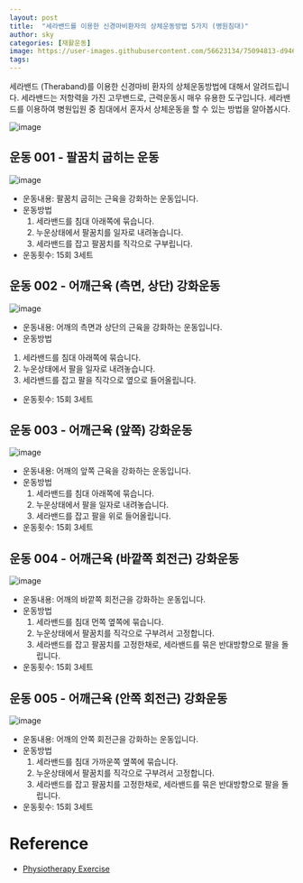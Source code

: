 ```yaml
---
layout: post
title:  "세라밴드를 이용한 신경마비환자의 상체운동방법 5가지 (병원침대)"
author: sky
categories: [재활운동]
image: https://user-images.githubusercontent.com/56623134/75094813-d9462480-55d1-11ea-9e26-1d623239fdb2.png
tags: 
---
```


세라밴드 (Theraband)를 이용한 신경마비 환자의 상체운동방법에 대해서 알려드립니다.
세라밴드는 저항력을 가진 고무밴드로, 근력운동시 매우 유용한 도구입니다.
세라밴드를 이용하여 병원입원 중 침대에서 혼자서 상체운동을 할 수 있는 방법을 알아봅시다.

![image](https://user-images.githubusercontent.com/56623134/75094799-c59abe00-55d1-11ea-83d0-546f9cd53823.png)

## 운동 001 - 팔꿈치 굽히는 운동

![image](https://user-images.githubusercontent.com/56623134/75094912-de57a380-55d2-11ea-9b78-6fa2992beb98.png)

- 운동내용: 팔꿈치 굽히는 근육을 강화하는 운동입니다.
- 운동방법
  1) 세라밴드를 침대 아래쪽에 묶습니다.
  2) 누운상태에서 팔꿈치를 일자로 내려놓습니다.
  3) 세라밴드를 잡고 팔꿈치를 직각으로 구부립니다.
- 운동횟수: 15회 3세트
 
 
## 운동 002 - 어깨근육 (측면, 상단) 강화운동

![image](https://user-images.githubusercontent.com/56623134/75094959-40b0a400-55d3-11ea-90f3-66fc6f4f9717.png)

- 운동내용: 어깨의 측면과 상단의 근육을 강화하는 운동입니다.
- 운동방법
 1) 세라밴드를 침대 아래쪽에 묶습니다.
 2) 누운상태에서 팔을 일자로 내려놓습니다.
 3) 세라밴드를 잡고 팔을 직각으로 옆으로 들어올립니다.
- 운동횟수: 15회 3세트

## 운동 003 - 어깨근육 (앞쪽) 강화운동

![image](https://user-images.githubusercontent.com/56623134/75095050-57a3c600-55d4-11ea-9f72-28737cc28b9e.png)

- 운동내용: 어깨의 앞쪽 근육을 강화하는 운동입니다.
- 운동방법
  1) 세라밴드를 침대 아래쪽에 묶습니다.
  2) 누운상태에서 팔을 일자로 내려놓습니다.
  3) 세라밴드를 잡고 팔을 위로 들어올립니다.
- 운동횟수: 15회 3세트

## 운동 004 - 어깨근육 (바깥쪽 회전근) 강화운동

![image](https://user-images.githubusercontent.com/56623134/75094996-c7658100-55d3-11ea-8d75-c802e8b8a5b4.png)

- 운동내용: 어깨의 바깥쪽 회전근을 강화하는 운동입니다.
- 운동방법
  1) 세라밴드를 침대 먼쪽 옆쪽에 묶습니다.
  2) 누운상태에서 팔꿈치를 직각으로 구부려서 고정합니다.
  3) 세라밴드를 잡고 팔꿈치를 고정한채로, 세라밴드를 묶은 반대방향으로 팔을 돌립니다.
- 운동횟수: 15회 3세트


## 운동 005 - 어깨근육 (안쪽 회전근) 강화운동

![image](https://user-images.githubusercontent.com/56623134/75095059-7b670c00-55d4-11ea-9828-be47a531644d.png)

- 운동내용: 어깨의 안쪽 회전근을 강화하는 운동입니다.
- 운동방법
  1) 세라밴드를 침대 가까운쪽 옆쪽에 묶습니다.
  2) 누운상태에서 팔꿈치를 직각으로 구부려서 고정합니다.
  3) 세라밴드를 잡고 팔꿈치를 고정한채로, 세라밴드를 묶은 반대방향으로 팔을 돌립니다.
- 운동횟수: 15회 3세트


# Reference
- [Physiotherapy Exercise](https://www.physiotherapyexercises.com/)
